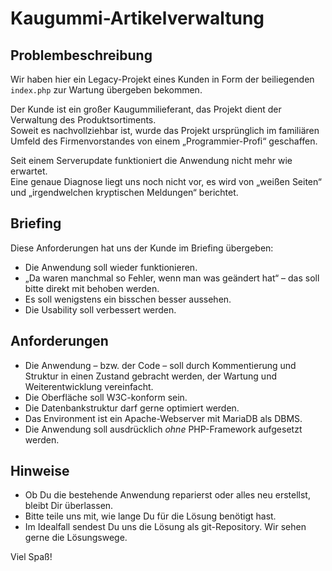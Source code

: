 # Kaugummi-Artikelverwaltung
## Problembeschreibung
Wir haben hier ein Legacy-Projekt eines Kunden in Form der beiliegenden `index.php` zur Wartung übergeben bekommen.

Der Kunde ist ein großer Kaugummilieferant, das Projekt dient der Verwaltung des Produktsortiments.  
Soweit es nachvollziehbar ist, wurde das Projekt ursprünglich im familiären Umfeld des Firmenvorstandes von einem „Programmier-Profi“ geschaffen.

Seit einem Serverupdate funktioniert die Anwendung nicht mehr wie erwartet.  
Eine genaue Diagnose liegt uns noch nicht vor, es wird von „weißen Seiten“ und „irgendwelchen kryptischen Meldungen“ berichtet.

## Briefing
Diese Anforderungen hat uns der Kunde im Briefing übergeben:
* Die Anwendung soll wieder funktionieren.
* „Da waren manchmal so Fehler, wenn man was geändert hat“ – das soll bitte direkt mit behoben werden.
* Es soll wenigstens ein bisschen besser aussehen.
* Die Usability soll verbessert werden.
 
## Anforderungen
* Die Anwendung – bzw. der Code – soll durch Kommentierung und Struktur in einen Zustand gebracht werden, der Wartung und Weiterentwicklung vereinfacht.
* Die Oberfläche soll W3C-konform sein.
* Die Datenbankstruktur darf gerne optimiert werden.
* Das Environment ist ein Apache-Webserver mit MariaDB als DBMS.
* Die Anwendung soll ausdrücklich *ohne* PHP-Framework aufgesetzt werden. 

## Hinweise
* Ob Du die bestehende Anwendung reparierst oder alles neu erstellst, bleibt Dir überlassen.  
* Bitte teile uns mit, wie lange Du für die Lösung benötigt hast.
* Im Idealfall sendest Du uns die Lösung als git-Repository. Wir sehen gerne die Lösungswege.

Viel Spaß!